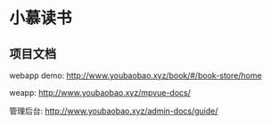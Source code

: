 # 小慕读书

## 项目文档

webapp demo: <http://www.youbaobao.xyz/book/#/book-store/home>

weapp: <http://www.youbaobao.xyz/mpvue-docs/>

管理后台: <http://www.youbaobao.xyz/admin-docs/guide/>
